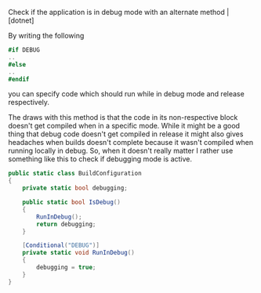 Check if the application is in debug mode with an alternate method | [dotnet]

By writing the following

```cs
#if DEBUG
..
#else
..
#endif
```

you can specify code which should run while in debug mode and release respectively.

The draws with this method is that the code in its non-respective block doesn't get compiled when in a specific mode. While it might be a good thing that debug code doesn't get compiled in release it might also gives headaches when builds doesn't complete because it wasn't compiled when running locally in debug. So, when it doesn't really matter I rather use something like this to check if debugging mode is active.

```cs
public static class BuildConfiguration
{
    private static bool debugging;

    public static bool IsDebug()
    {
        RunInDebug();
        return debugging;
    }

    [Conditional("DEBUG")]
    private static void RunInDebug()
    {
        debugging = true;
    }
}
```
